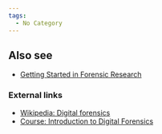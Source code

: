```yaml
---
tags:
  - No Category
---
```

## Also see

- [Getting Started in Forensic
  Research](getting_started_in_forensic_research.md)

### External links

- [Wikipedia: Digital
  forensics](https://en.wikipedia.org/wiki/Digital_forensics)
- [Course: Introduction to Digital
  Forensics](https://www.youtube.com/playlist?list=PLJu2iQtpGvv-2LtysuTTka7dHt9GKUbxD)